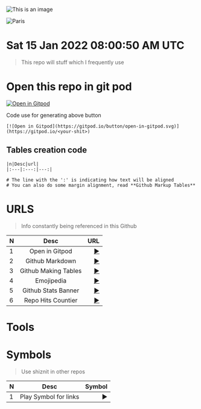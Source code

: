 
![This is an image](https://media.giphy.com/media/swpCsxJSgSCxq/giphy.gif)

<img src="https://media.giphy.com/media/swpCsxJSgSCxq/giphy.gif" alt="Paris" class="center">

# Sat 15 Jan 2022 08:00:50 AM UTC

> This repo will stuff which I frequently use

# Open this repo in git pod

[![Open in Gitpod](https://gitpod.io/button/open-in-gitpod.svg)](https://gitpod.io/#https://github.com/morektz/m0nkeyTulzz)

Code use for generating above button

```
[![Open in Gitpod](https://gitpod.io/button/open-in-gitpod.svg)](https://gitpod.io/<your-shit>)
```

## Tables creation code

```
|n|Desc|url|
|:---|:---:|---:|

# The line with the ':' is indicating how text will be aligned
# You can also do some margin alignment, read **Github Markup Tables**

```

# URLS

> Info constantly being referenced in this Github

|N|Desc|URL
|:---|:---:|---:|
|1| Open in Gitpod |[▶️](https://www.gitpod.io/docs/getting-started#open-in-gitpod-button)|
|2| Github Markdown |[▶️](https://docs.github.com/en/github/writing-on-github/getting-started-with-writing-and-formatting-on-github/basic-writing-and-formatting-syntax)|
|3| Github Making Tables |[▶️](https://docs.github.com/en/github/writing-on-github/getting-started-with-writing-and-formatting-on-github/basic-writing-and-formatting-syntax)|
|4| Emojipedia |[▶️](https://github.com/morektz/qbSolanaMyMoney/blob/main/.lol/.lolz)|
|5| Github Stats Banner |[▶️](https://github.com/anuraghazra/github-readme-stats)|
|6| Repo Hits Countier |[▶️](https://hits.seeyoufarm.com/)|

# Tools

# Symbols

> Use shiznit in other repos

|N|Desc|Symbol|
|:---|:---:|---:|
|1| Play Symbol for links |▶️|

